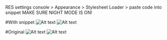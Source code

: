 RES settings console > Appearance > Stylesheet Loader > paste code into snippet
MAKE SURE NIGHT MODE IS ON!


#With snippet
![Alt text](http://puu.sh/y4PC3/3b619b3cfe.png "Snippet - main")
![Alt text](http://puu.sh/y4PEC/bedb1a048c.png "Snippet - thread")

#Original
![Alt text](http://puu.sh/y4PHh/8793af009a.png "Original Night mode - main")
![Alt text](http://puu.sh/y4PG8/f87715da3d.png "Original Night mode - thread")
